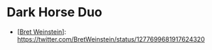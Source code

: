 # Dark Horse Duo
- [[Bret Weinstein]]: https://twitter.com/BretWeinstein/status/1277699681917624320

[//begin]: # "Autogenerated link references for markdown compatibility"
[Bret Weinstein]: bret-weinstein "Bret Weinstein"
[//end]: # "Autogenerated link references"
